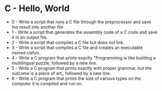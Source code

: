 # C - Hello, World
* 0 - Write a script that runs a C file through the preprocessor and save the result into another file
* 1 - Write a script that generates the assembly code of a C code and save it in an output file.
* 2 - Write a script that compiles a C file but does not link.
* 3 - Write a script that compiles a C file and creates an executable named cisfun.
* 4 - Write a C program that prints exactly "Programming is like building a multilingual puzzle, followed by a new line.
* 5 - Write a C program that prints exactly with proper grammar, but the outcome is a piece of art,, followed by a new line.
* 6 - Write a C program that prints the size of various types on the computer it is compiled and run on.
